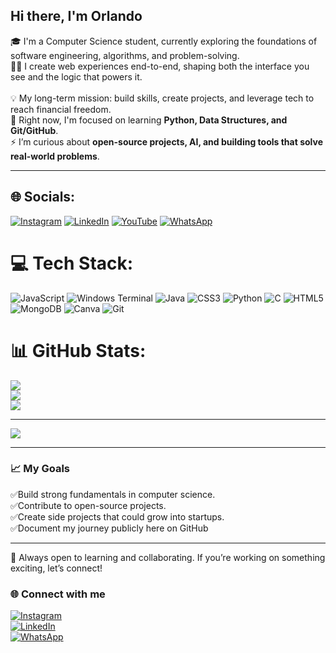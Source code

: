 ## Hi there, I'm Orlando

🎓 I'm a Computer Science student, currently exploring the foundations of software engineering, algorithms, and problem-solving.<br/>
🧑‍💻 I create web experiences end-to-end, shaping both the interface you see and the logic that powers it.<br/>    
💡 My long-term mission: build skills, create projects, and leverage tech to reach financial freedom.<br/>
🌱 Right now, I'm focused on learning **Python, Data Structures, and Git/GitHub**.<br/>
⚡ I’m curious about **open-source projects, AI, and building tools that solve real-world problems**.

---


## 🌐 Socials:
[![Instagram](https://img.shields.io/badge/Instagram-%23E4405F.svg?logo=Instagram&logoColor=white)](https://instagram.com/small_cench)
[![LinkedIn](https://img.shields.io/badge/LinkedIn-%230A66C2.svg?logo=linkedin&logoColor=white)](https://www.linkedin.com/in/elisha-orlando-a68bb0382)
[![YouTube](https://img.shields.io/badge/YouTube-FF0000?logo=youtube&logoColor=white)](https://www.youtube.com/c/CmdOrlando)
[![WhatsApp](https://img.shields.io/badge/WhatsApp-25D366?logo=whatsapp&logoColor=white)](https://wa.me/+254795637768)



# 💻 Tech Stack:
![JavaScript](https://img.shields.io/badge/javascript-%23323330.svg?style=for-the-badge&logo=javascript&logoColor=%23F7DF1E) ![Windows Terminal](https://img.shields.io/badge/Windows%20Terminal-%234D4D4D.svg?style=for-the-badge&logo=windows-terminal&logoColor=white) ![Java](https://img.shields.io/badge/java-%23ED8B00.svg?style=for-the-badge&logo=openjdk&logoColor=white) ![CSS3](https://img.shields.io/badge/css3-%231572B6.svg?style=for-the-badge&logo=css3&logoColor=white) ![Python](https://img.shields.io/badge/python-3670A0?style=for-the-badge&logo=python&logoColor=ffdd54) ![C](https://img.shields.io/badge/c-%2300599C.svg?style=for-the-badge&logo=c&logoColor=white) ![HTML5](https://img.shields.io/badge/html5-%23E34F26.svg?style=for-the-badge&logo=html5&logoColor=white) ![MongoDB](https://img.shields.io/badge/MongoDB-%234ea94b.svg?style=for-the-badge&logo=mongodb&logoColor=white) ![Canva](https://img.shields.io/badge/Canva-%2300C4CC.svg?style=for-the-badge&logo=Canva&logoColor=white) ![Git](https://img.shields.io/badge/git-%23F05033.svg?style=for-the-badge&logo=git&logoColor=white)

# 📊 GitHub Stats:
![](https://github-readme-stats.vercel.app/api?username=CmdOrlando&theme=merko&hide_border=true&include_all_commits=true&count_private=false)<br/>
![](https://nirzak-streak-stats.vercel.app/?user=CmdOrlando&theme=merko&hide_border=true)<br/>
![](https://github-readme-stats.vercel.app/api/top-langs/?username=CmdOrlando&theme=merko&hide_border=true&include_all_commits=true&count_private=false&layout=compact)

---
[![](https://visitcount.itsvg.in/api?id=CmdOrlando&icon=0&color=0)](https://visitcount.itsvg.in)

---

### 📈 My Goals
✅Build strong fundamentals in computer science.<br/>
✅Contribute to open-source projects.<br/>
✅Create side projects that could grow into startups.<br/>
✅Document my journey publicly here on GitHub<br/>


---

💬 Always open to learning and collaborating. If you’re working on something exciting, let’s connect!

### 🌐 Connect with me
[![Instagram](https://img.shields.io/badge/Instagram-%23E4405F.svg?logo=Instagram&logoColor=white)](https://www.instagram.com/small_cench/)<br/>
[![LinkedIn](https://img.shields.io/badge/LinkedIn-%230A66C2.svg?logo=linkedin&logoColor=white)](https://www.linkedin.com/in/elisha-orlando)<br/>
[![WhatsApp](https://img.shields.io/badge/WhatsApp-25D366?logo=whatsapp&logoColor=white)](https://wa.me/+254795637768)<br/>

